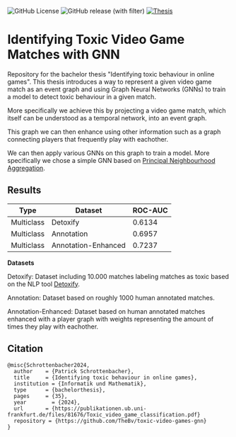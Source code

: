 ![GitHub License](https://img.shields.io/github/license/TheBv/toxic-video-games-gnn)
![GitHub release (with filter)](https://img.shields.io/github/v/release/TheBv/toxic-video-games-gnn)
[![Thesis](http://img.shields.io/badge/Thesis-Identifying_toxic_behaviour_in_online_games-fb44ce.svg)](https://publikationen.ub.uni-frankfurt.de/files/81676/Toxic_video_game_classification.pdf)

# Identifying Toxic Video Game Matches with GNN
Repository for the bachelor thesis "Identifying toxic behaviour in online games".
This thesis introduces a way to represent a given video game match as an event graph and using Graph Neural Networks (GNNs) to train a model to detect toxic behaviour in a given match.

More specifically we achieve this by projecting a video game match, which itself can be understood as a temporal network, into an event graph.

This graph we can then enhance using other information such as a graph connecting players that frequently play with eachother.

We can then apply various GNNs on this graph to train a model. More specifically we chose a simple GNN based on [Principal Neighbourhood Aggregation](https://arxiv.org/abs/2004.05718).

## Results
Type | Dataset | ROC-AUC
--- | --- | --- 
Multiclass | Detoxify | 0.6134
Multiclass | Annotation | 0.6957
Multiclass | Annotation-Enhanced | 0.7237

**Datasets**


Detoxify: Dataset including 10.000 matches labeling matches as toxic based on the NLP tool [Detoxify](https://github.com/unitaryai/detoxify).

Annotation: Dataset based on roughly 1000 human annotated matches.

Annotation-Enhanced: Dataset based on human annotated matches enhanced with a player graph with weights representing the amount of times they play with eachother.

## Citation
```
@misc{Schrottenbacher2024,
  author    = {Patrick Schrottenbacher},
  title     = {Identifying toxic behaviour in online games},
  institution = {Informatik und Mathematik},
  type      = {bachelorthesis},
  pages     = {35},
  year        = {2024},
  url       = {https://publikationen.ub.uni-frankfurt.de/files/81676/Toxic_video_game_classification.pdf}
  repository = {https://github.com/TheBv/toxic-video-games-gnn}
}
```
